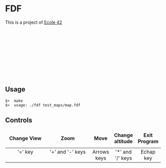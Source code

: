# FDF


This is a project of [Ecole 42](http://www.42.fr)


<br /><br /><br /><br /><br /><br /><br /><br /><br />
## Usage
	$>  make
	$>  usage: ./fdf test_maps/map.fdf

## Controls

<table widht="100%">
<thead>
<tr>
<td widht ="30%" height="60px" align="center" cellpadding="0">
<strong>Change View</strong>
</td>
<td widht ="14%" align="center" cellpadding="0">
<strong>Zoom</strong>
</td>
<td width="14%" align="center" cellpadding="0">
<strong>Move</strong>
</td>
<td width="14%" align="center" cellpadding="0">
<strong size="5">Change altitude<strong></ins>
</td>
<td width="14%" align="center" cellpadding="0">
<strong>Exit Program</strong>
</td>
</tr>
</thead>
<tbody>
<tr>
<td valign="top" align="center">'=' key</td>
<td valign="top" align="center">'+' and '-' keys</td>
<td valign="top" align="center">Arrows keys</td>
<td valign="top" align="center">'*' and '/' keys</td>
<td valign="top" align="center">Echap key</td>
</tr>
</table>
</tbody>
